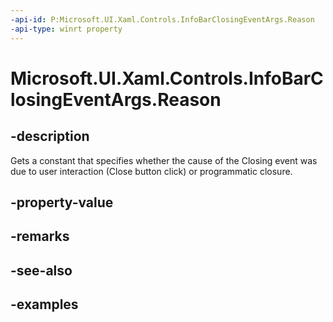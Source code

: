 ```yaml
---
-api-id: P:Microsoft.UI.Xaml.Controls.InfoBarClosingEventArgs.Reason
-api-type: winrt property
---
```


# Microsoft.UI.Xaml.Controls.InfoBarClosingEventArgs.Reason

<!--
public Microsoft.UI.Xaml.Controls.InfoBarCloseReason Reason { get; }
-->


## -description

Gets a constant that specifies whether the cause of the Closing event was due to user interaction (Close button click) or programmatic closure.

## -property-value

## -remarks

## -see-also

## -examples


